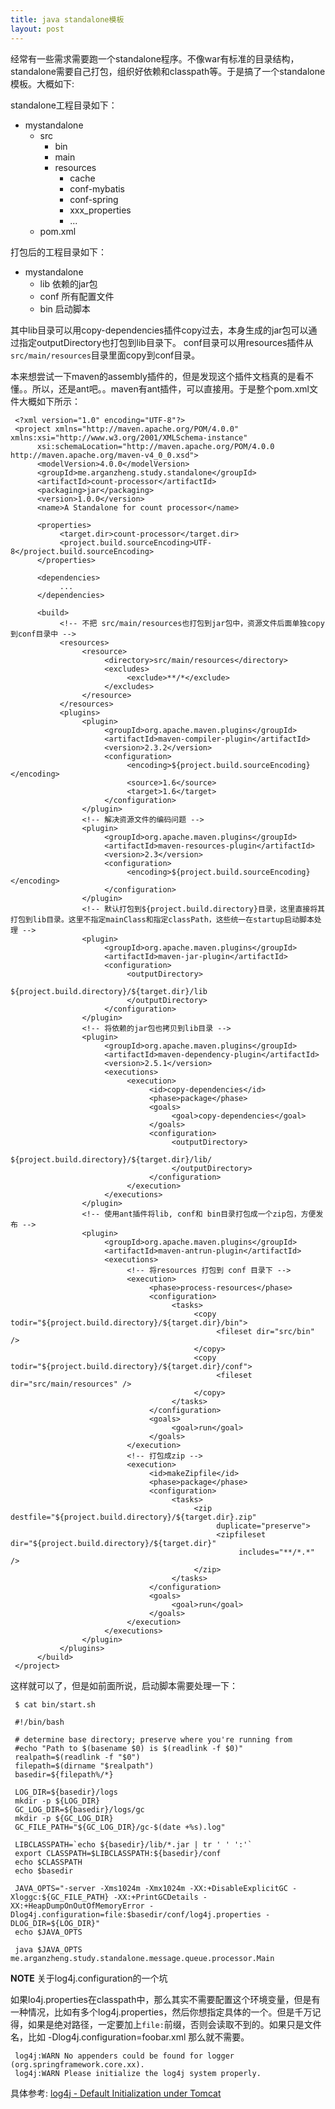 ```yaml
---
title: java standalone模板
layout: post
---
```



经常有一些需求需要跑一个standalone程序。不像war有标准的目录结构，standalone需要自己打包，组织好依赖和classpath等。于是搞了一个standalone模板。大概如下:

standalone工程目录如下：

* mystandalone
     * src
          * bin
          * main
          * resources
               * cache
               * conf-mybatis
               * conf-spring
               * xxx_properties
               * ...
     * pom.xml

打包后的工程目录如下：

* mystandalone
     * lib 依赖的jar包
     * conf 所有配置文件
     * bin 启动脚本

其中lib目录可以用copy-dependencies插件copy过去，本身生成的jar包可以通过指定outputDirectory也打包到lib目录下。
conf目录可以用resources插件从`src/main/resources`目录里面copy到conf目录。

本来想尝试一下maven的assembly插件的，但是发现这个插件文档真的是看不懂。。所以，还是ant吧。。maven有ant插件，可以直接用。于是整个pom.xml文件大概如下所示：


     <?xml version="1.0" encoding="UTF-8"?>
     <project xmlns="http://maven.apache.org/POM/4.0.0" xmlns:xsi="http://www.w3.org/2001/XMLSchema-instance"
          xsi:schemaLocation="http://maven.apache.org/POM/4.0.0 http://maven.apache.org/maven-v4_0_0.xsd">
          <modelVersion>4.0.0</modelVersion>
          <groupId>me.arganzheng.study.standalone</groupId>
          <artifactId>count-processor</artifactId>
          <packaging>jar</packaging>
          <version>1.0.0</version>
          <name>A Standalone for count processor</name>

          <properties>
               <target.dir>count-processor</target.dir>
               <project.build.sourceEncoding>UTF-8</project.build.sourceEncoding>
          </properties>

          <dependencies>
               ...
          </dependencies>

          <build>
               <!-- 不把 src/main/resources也打包到jar包中，资源文件后面单独copy到conf目录中 -->
               <resources>
                    <resource>
                         <directory>src/main/resources</directory>
                         <excludes>
                              <exclude>**/*</exclude>
                         </excludes>
                    </resource>
               </resources>
               <plugins>
                    <plugin>
                         <groupId>org.apache.maven.plugins</groupId>
                         <artifactId>maven-compiler-plugin</artifactId>
                         <version>2.3.2</version>
                         <configuration>
                              <encoding>${project.build.sourceEncoding}</encoding>
                              <source>1.6</source>
                              <target>1.6</target>
                         </configuration>
                    </plugin>
                    <!-- 解决资源文件的编码问题 -->
                    <plugin>
                         <groupId>org.apache.maven.plugins</groupId>
                         <artifactId>maven-resources-plugin</artifactId>
                         <version>2.3</version>
                         <configuration>
                              <encoding>${project.build.sourceEncoding}</encoding>
                         </configuration>
                    </plugin>
                    <!-- 默认打包到${project.build.directory}目录，这里直接将其打包到lib目录。这里不指定mainClass和指定classPath，这些统一在startup启动脚本处理 -->
                    <plugin>
                         <groupId>org.apache.maven.plugins</groupId>
                         <artifactId>maven-jar-plugin</artifactId>
                         <configuration>
                              <outputDirectory>
                                   ${project.build.directory}/${target.dir}/lib
                              </outputDirectory>
                         </configuration>
                    </plugin>
                    <!-- 将依赖的jar包也拷贝到lib目录 -->
                    <plugin>
                         <groupId>org.apache.maven.plugins</groupId>
                         <artifactId>maven-dependency-plugin</artifactId>
                         <version>2.5.1</version>
                         <executions>
                              <execution>
                                   <id>copy-dependencies</id>
                                   <phase>package</phase>
                                   <goals>
                                        <goal>copy-dependencies</goal>
                                   </goals>
                                   <configuration>
                                        <outputDirectory>
                                             ${project.build.directory}/${target.dir}/lib/
                                        </outputDirectory>
                                   </configuration>
                              </execution>
                         </executions>
                    </plugin>
                    <!-- 使用ant插件将lib, conf和 bin目录打包成一个zip包，方便发布 -->
                    <plugin>
                         <groupId>org.apache.maven.plugins</groupId>
                         <artifactId>maven-antrun-plugin</artifactId>
                         <executions>
                              <!-- 将resources 打包到 conf 目录下 -->
                              <execution>
                                   <phase>process-resources</phase>
                                   <configuration>
                                        <tasks>
                                             <copy todir="${project.build.directory}/${target.dir}/bin">
                                                  <fileset dir="src/bin" />
                                             </copy>
                                             <copy todir="${project.build.directory}/${target.dir}/conf">
                                                  <fileset dir="src/main/resources" />
                                             </copy>
                                        </tasks>
                                   </configuration>
                                   <goals>
                                        <goal>run</goal>
                                   </goals>
                              </execution>
                              <!-- 打包成zip -->
                              <execution>
                                   <id>makeZipfile</id>
                                   <phase>package</phase>
                                   <configuration>
                                        <tasks>
                                             <zip destfile="${project.build.directory}/${target.dir}.zip"
                                                  duplicate="preserve">
                                                  <zipfileset dir="${project.build.directory}/${target.dir}"
                                                       includes="**/*.*" />
                                             </zip>
                                        </tasks>
                                   </configuration>
                                   <goals>
                                        <goal>run</goal>
                                   </goals>
                              </execution>
                         </executions>
                    </plugin>
               </plugins>
          </build>
     </project>

这样就可以了，但是如前面所说，启动脚本需要处理一下：

     $ cat bin/start.sh

     #!/bin/bash

     # determine base directory; preserve where you're running from
     #echo "Path to $(basename $0) is $(readlink -f $0)"
     realpath=$(readlink -f "$0")
     filepath=$(dirname "$realpath")
     basedir=${filepath%/*}

     LOG_DIR=${basedir}/logs
     mkdir -p ${LOG_DIR}
     GC_LOG_DIR=${basedir}/logs/gc
     mkdir -p ${GC_LOG_DIR}
     GC_FILE_PATH="${GC_LOG_DIR}/gc-$(date +%s).log"

     LIBCLASSPATH=`echo ${basedir}/lib/*.jar | tr ' ' ':'`
     export CLASSPATH=$LIBCLASSPATH:${basedir}/conf
     echo $CLASSPATH
     echo $basedir

     JAVA_OPTS="-server -Xms1024m -Xmx1024m -XX:+DisableExplicitGC -Xloggc:${GC_FILE_PATH} -XX:+PrintGCDetails -XX:+HeapDumpOnOutOfMemoryError -Dlog4j.configuration=file:$basedir/conf/log4j.properties -DLOG_DIR=${LOG_DIR}"
     echo $JAVA_OPTS

     java $JAVA_OPTS me.arganzheng.study.standalone.message.queue.processor.Main


**NOTE** 关于log4j.configuration的一个坑

如果lo4j.properties在classpath中，那么其实不需要配置这个环境变量，但是有一种情况，比如有多个log4j.properties，然后你想指定具体的一个。但是千万记得，如果是绝对路径，一定要加上`file:`前缀，否则会读取不到的。如果只是文件名，比如 -Dlog4j.configuration=foobar.xml 那么就不需要。

     log4j:WARN No appenders could be found for logger (org.springframework.core.xx).
     log4j:WARN Please initialize the log4j system properly.

具体参考: [log4j - Default Initialization under Tomcat](http://logging.apache.org/log4j/1.2/manual.html#defaultInit)
